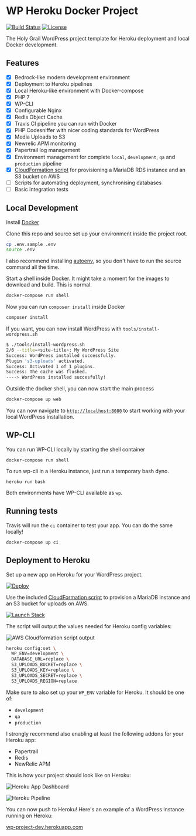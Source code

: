 # WP Heroku Docker Project
[![Build Status](https://travis-ci.org/anttiviljami/wordpress-heroku-docker-project.svg?branch=master)](https://travis-ci.org/anttiviljami/wordpress-heroku-docker-project) [![License](http://img.shields.io/:license-gpl3-blue.svg)](http://www.gnu.org/licenses/gpl-3.0.html)

The Holy Grail WordPress project template for Heroku deployment and local Docker development.

## Features

- [x] Bedrock-like modern development environment
- [x] Deployment to Heroku pipelines
- [x] Local Heroku-like environment with Docker-compose
- [x] PHP 7
- [x] WP-CLI
- [x] Configurable Nginx
- [x] Redis Object Cache
- [x] Travis CI pipeline you can run with Docker
- [x] PHP Codesniffer with nicer coding standards for WordPress
- [x] Media Uploads to S3
- [x] Newrelic APM monitoring
- [x] Papertrail log management
- [x] Environment management for complete `local`, `development`, `qa` and `production` pipeline
- [x] [CloudFormation script](https://github.com/anttiviljami/wordpress-heroku-docker-project/blob/master/tools/cloudformation.json)
for provisioning a MariaDB RDS instance and an S3 bucket on AWS
- [ ] Scripts for automating deployment, synchronising databases
- [ ] Basic integration tests

## Local Development

Install [Docker](https://www.docker.com/)

Clone this repo and source set up your environment inside the project root.

```bash
cp .env.sample .env
source .env
```

I also recommend installing [autoenv](https://github.com/kennethreitz/autoenv),
so you don't have to run the source command all the time.

Start a shell inside Docker. It might take a moment for the images to download
and build. This is normal.

```bash
docker-compose run shell
```

Now you can run `composer install` inside Docker

```bash
composer install
```

If you want, you can now install WordPress with `tools/install-wordpress.sh`
```bash
$ ./tools/install-wordpress.sh
2/6 --title=<site-title>: My WordPress Site
Success: WordPress installed successfully.
Plugin 's3-uploads' activated.
Success: Activated 1 of 1 plugins.
Success: The cache was flushed.
----> WordPress installed succesfully!
```

Outside the docker shell, you can now start the main process

```bash
docker-compose up web
```

You can now navigate to [`http://localhost:8080`](http://localhost:8080) to
start working with your local WordPress installation.

## WP-CLI

You can run WP-CLI locally by starting the shell container

```
docker-compose run shell
```

To run wp-cli in a Heroku instance, just run a temporary bash dyno.

```
heroku run bash
```

Both environments have WP-CLI available as `wp`.

## Running tests

Travis will run the `ci` container to test your app. You can do the same
locally!

```
docker-compose up ci
```

## Deployment to Heroku

Set up a new app on Heroku for your WordPress project.

[![Deploy](https://www.herokucdn.com/deploy/button.svg)](https://heroku.com/deploy?template=https://github.com/anttiviljami/wordpress-heroku-docker-project)

Use the included
[CloudFormation script](https://github.com/anttiviljami/wordpress-heroku-docker-project/blob/master/tools/mariadb-cloudformation.json)
to provision a MariaDB instance and an S3 bucket for uploads on AWS.

<a href="https://console.aws.amazon.com/cloudformation/home#/stacks/new?stackName=wordpress-heroku&templateURL=https://s3.eu-central-1.amazonaws.com/cf-templates-6kuoc24dql6e-eu-central-1/2017135qFR-cloudformation.json" target="_blank"><img alt="Launch Stack" src="https://s3.amazonaws.com/cloudformation-examples/cloudformation-launch-stack.png"></a>

The script will output the values needed for Heroku config variables:

![AWS Cloudformation script output](https://cloud.githubusercontent.com/assets/6105650/26060801/cef914ae-398e-11e7-85d0-c916e88bee37.png)

```bash
heroku config:set \
  WP_ENV=development \
  DATABASE_URL=replace \
  S3_UPLOADS_BUCKET=replace \
  S3_UPLOADS_KEY=replace \
  S3_UPLOADS_SECRET=replace \
  S3_UPLOADS_REGION=replace
```

Make sure to also set up your `WP_ENV` variable for Heroku. It should be one of:

- `development`
- `qa`
- `production`


I strongly recommend also enabling at least the following addons for your
Heroku app:

- Papertrail
- Redis
- NewRelic APM

This is how your project should look like on Heroku:

![Heroku App Dashboard](https://cloud.githubusercontent.com/assets/6105650/26061040/7f62fc42-398f-11e7-82de-a6b9c642fb67.png)

![Heroku Pipeline](https://cloud.githubusercontent.com/assets/6105650/26045817/91526a9a-3954-11e7-8756-ba7cf5a5405c.png)

You can now push to Heroku! Here's an example of a WordPress instance running
on Heroku:

[wp-project-dev.herokuapp.com](https://wp-project-dev.herokuapp.com/)
